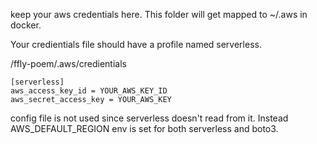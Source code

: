 keep your aws credentials here. This folder will get mapped to ~/.aws in docker.

Your credientials file should have a profile named serverless.

/ffly-poem/.aws/credientials
```
[serverless]
aws_access_key_id = YOUR_AWS_KEY_ID
aws_secret_access_key = YOUR_AWS_KEY
```

config file is not used since serverless doesn't read from it. Instead AWS_DEFAULT_REGION env is set for both serverless and boto3.